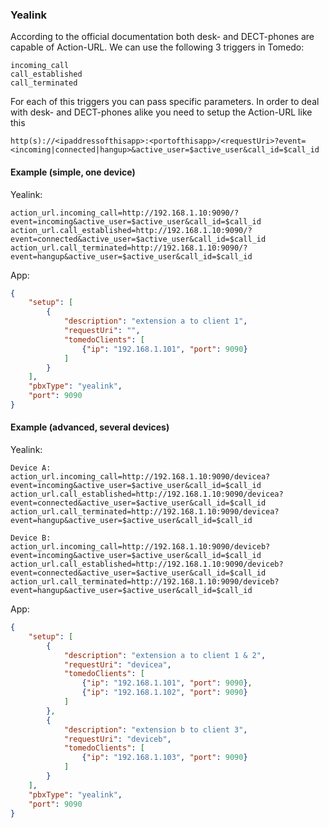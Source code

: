 ### Yealink

According to the official documentation both desk- and DECT-phones are capable of Action-URL. We can use the following 3 triggers in Tomedo:

```
incoming_call
call_established
call_terminated
```

For each of this triggers you can pass specific parameters. In order to deal with desk- and DECT-phones alike you need to setup the Action-URL like this

```
http(s)://<ipaddressofthisapp>:<portofthisapp>/<requestUri>?event=<incoming|connected|hangup>&active_user=$active_user&call_id=$call_id
```

#### Example (simple, one device)

Yealink:

```
action_url.incoming_call=http://192.168.1.10:9090/?event=incoming&active_user=$active_user&call_id=$call_id
action_url.call_established=http://192.168.1.10:9090/?event=connected&active_user=$active_user&call_id=$call_id
action_url.call_terminated=http://192.168.1.10:9090/?event=hangup&active_user=$active_user&call_id=$call_id
```

App:

```json
{
    "setup": [
        {
            "description": "extension a to client 1",
            "requestUri": "",
            "tomedoClients": [
                {"ip": "192.168.1.101", "port": 9090}
            ]
        }
    ],
    "pbxType": "yealink",
    "port": 9090
}
```

#### Example (advanced, several devices)

Yealink:

```
Device A:
action_url.incoming_call=http://192.168.1.10:9090/devicea?event=incoming&active_user=$active_user&call_id=$call_id
action_url.call_established=http://192.168.1.10:9090/devicea?event=connected&active_user=$active_user&call_id=$call_id
action_url.call_terminated=http://192.168.1.10:9090/devicea?event=hangup&active_user=$active_user&call_id=$call_id

Device B:
action_url.incoming_call=http://192.168.1.10:9090/deviceb?event=incoming&active_user=$active_user&call_id=$call_id
action_url.call_established=http://192.168.1.10:9090/deviceb?event=connected&active_user=$active_user&call_id=$call_id
action_url.call_terminated=http://192.168.1.10:9090/deviceb?event=hangup&active_user=$active_user&call_id=$call_id
```

App:

```json
{
    "setup": [
        {
            "description": "extension a to client 1 & 2",
            "requestUri": "devicea",
            "tomedoClients": [
                {"ip": "192.168.1.101", "port": 9090},
                {"ip": "192.168.1.102", "port": 9090}
            ]
        },
        {
            "description": "extension b to client 3",
            "requestUri": "deviceb",
            "tomedoClients": [
                {"ip": "192.168.1.103", "port": 9090}
            ]
        }
    ],
    "pbxType": "yealink",
    "port": 9090
}
```